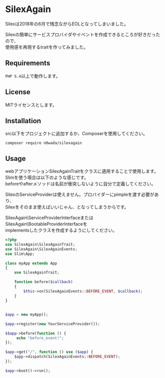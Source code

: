 # SilexAgain
Silexは2018年の6月で残念ながらEOLとなってしまいました。
    
Silexの簡単にサービスプロバイダやイベントを作成できるところが好きだったので、  
使用感を再現するtraitを作ってみました。

## Requirements
`PHP 5.4`以上で動作します。  

## License
MITライセンスとします。

## Installation
src以下をプロジェクトに追加するか、Composerを使用してください。
```
composer require n0wada/silexagain
```

## Usage
webアプリケーションSilexAgainTraitをクラスに適用することで使用します。
Slimを使う場合は以下のような感じです。   
beforeやafterメソッドは名前が衝突しないように自分で定義してください。
  
SilexのServiceProviderは使えません。プロバイダーにpimpleを渡す必要があり、  
Silexをそのまま使えばいいじゃん、となってしまうからです。
    
SilexAgain\ServiceProviderInterfaceまたはSilexAgain\BootableProviderInterfaceを  
implementsしたクラスを作成するようにしてください。

```php
<?php
use SilexAgain\SilexAgainTrait;
use SilexAgain\SilexAgainEvents;
use Slim\App;
  
class myApp extends App
{
    use SilexAgainTrait;
    
    function before($callback)
    {
        $this->on(SilexAgainEvents::BEFORE_EVENT, $callback);
    }
}
 
 
$app = new myApp();
    
$app->register(new YourServiceProvider());
    
$$app->before(function () {
     echo "before_event!";
});
    
$app->get("/", function () use ($app) {
    $app->dispatch(SilexAgainEvents::BEFORE_EVENT);
});
    
$app->boot()->run();
```


  
        
        
        


